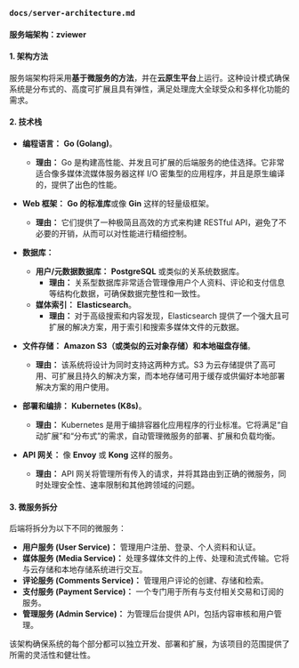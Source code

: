 ### `docs/server-architecture.md`

#### 服务端架构：zviewer

#### 1. 架构方法
服务端架构将采用**基于微服务的方法**，并在**云原生平台**上运行。这种设计模式确保系统是分布式的、高度可扩展且具有弹性，满足处理庞大全球受众和多样化功能的需求。

#### 2. 技术栈

* **编程语言：** **Go (Golang)**。
    * **理由：** Go 是构建高性能、并发且可扩展的后端服务的绝佳选择。它非常适合像多媒体流媒体服务器这样 I/O 密集型的应用程序，并且是原生编译的，提供了出色的性能。

* **Web 框架：** **Go 的标准库**或像 **Gin** 这样的轻量级框架。
    * **理由：** 它们提供了一种极简且高效的方式来构建 RESTful API，避免了不必要的开销，从而可以对性能进行精细控制。

* **数据库：**
    * **用户/元数据数据库：** **PostgreSQL** 或类似的关系统数据库。
        * **理由：** 关系型数据库非常适合管理像用户个人资料、评论和支付信息等结构化数据，可确保数据完整性和一致性。
    * **媒体索引：** **Elasticsearch**。
        * **理由：** 对于高级搜索和内容发现，Elasticsearch 提供了一个强大且可扩展的解决方案，用于索引和搜索多媒体文件的元数据。

* **文件存储：** **Amazon S3（或类似的云对象存储）**和**本地磁盘存储**。
    * **理由：** 该系统将设计为同时支持这两种方式。S3 为云存储提供了高可用、可扩展且持久的解决方案，而本地存储可用于缓存或供偏好本地部署解决方案的用户使用。

* **部署和编排：** **Kubernetes (K8s)**。
    * **理由：** Kubernetes 是用于编排容器化应用程序的行业标准。它将满足“自动扩展”和“分布式”的需求，自动管理微服务的部署、扩展和负载均衡。

* **API 网关：** 像 **Envoy** 或 **Kong** 这样的服务。
    * **理由：** API 网关将管理所有传入的请求，并将其路由到正确的微服务，同时处理安全性、速率限制和其他跨领域的问题。

#### 3. 微服务拆分

后端将拆分为以下不同的微服务：

* **用户服务 (User Service)：** 管理用户注册、登录、个人资料和认证。
* **媒体服务 (Media Service)：** 处理多媒体文件的上传、处理和流式传输。它将与云存储和本地存储系统进行交互。
* **评论服务 (Comments Service)：** 管理用户评论的创建、存储和检索。
* **支付服务 (Payment Service)：** 一个专门用于所有与支付相关交易和订阅的服务。
* **管理服务 (Admin Service)：** 为管理后台提供 API，包括内容审核和用户管理。

该架构确保系统的每个部分都可以独立开发、部署和扩展，为该项目的范围提供了所需的灵活性和健壮性。